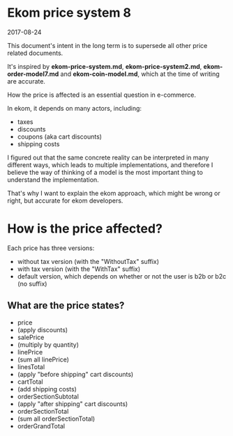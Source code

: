 Ekom price system 8
=====================
2017-08-24


This document's intent in the long term is to supersede all other price related documents.

It's inspired by **ekom-price-system.md**,  **ekom-price-system2.md**, **ekom-order-model7.md** and **ekom-coin-model.md**, which at the time of writing are accurate.

How the price is affected is an essential question in e-commerce.

In ekom, it depends on many actors, including:

- taxes
- discounts
- coupons (aka cart discounts)
- shipping costs



I figured out that the same concrete reality can be interpreted in many different ways,
which leads to multiple implementations, and therefore I believe the way of thinking of a model is 
the most important thing to understand the implementation.

That's why I want to explain the ekom approach, which might be wrong or right, but accurate for ekom developers.




How is the price affected?
===========

Each price has three versions: 

- without tax version (with the "WithoutTax" suffix)
- with tax version (with the "WithTax" suffix)
- default version, which depends on whether or not the user is b2b or b2c (no suffix)




What are the price states?
-------

- price 
- (apply discounts) 
- salePrice 
- (multiply by quantity) 
- linePrice 
- (sum all linePrice) 
- linesTotal
- (apply "before shipping" cart discounts) 
- cartTotal
- (add shipping costs) 
- orderSectionSubtotal 
- (apply "after shipping" cart discounts)
- orderSectionTotal
- (sum all orderSectionTotal) 
- orderGrandTotal







